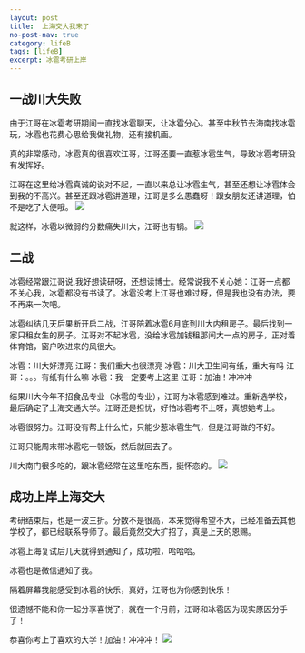 ```yaml
---
layout: post
title:  上海交大我来了
no-post-nav: true
category: lifeB
tags: [lifeB]
excerpt: 冰雹考研上岸
---
```


## 一战川大失败

   由于江哥在冰雹考研期间一直找冰雹聊天，让冰雹分心。甚至中秋节去海南找冰雹玩，冰雹也花费心思给我做礼物，还有接机画。
   
   真的非常感动，冰雹真的很喜欢江哥，江哥还要一直惹冰雹生气，导致冰雹考研没有发挥好。
   
   江哥在这里给冰雹真诚的说对不起，一直以来总让冰雹生气，甚至还想让冰雹体会到我的不高兴。甚至还跟冰雹讲道理，江哥是多么愚蠢呀！跟女朋友还讲道理，怕不是吃了大便哦。
    ![](https://www.ujump1.com/assets/images/2021/sorry/chuangda.png?raw=true)
    
   就这样，冰雹以微弱的分数痛失川大，江哥也有锅。
   ![](https://www.ujump1.com/assets/images/2021/kaoyan/chuangda.png?raw=true)
   
   
## 二战

   冰雹经常跟江哥说,我好想读研呀，还想读博士。经常说我不关心她：江哥一点都不关心我，冰雹都没有书读了。冰雹没考上江哥也难过呀，但是我也没有办法，要不再来一次吧。
   
   冰雹纠结几天后果断开启二战，江哥陪着冰雹6月底到川大内租房子。最后找到一家只租女生的房子。江哥对不起冰雹，没给冰雹加钱租那间大一点的房子，正对着体育馆，窗户吹进来的风很大。
   
   冰雹：川大好漂亮 江哥：我们重大也很漂亮
   冰雹：川大卫生间有纸，重大有吗 江哥：。。。有纸有什么嘛
   冰雹：我一定要考上这里 江哥：加油！冲冲冲
   
   结果川大今年不招食品专业（冰雹的专业），江哥为冰雹感到难过。重新选学校，最后确定了上海交通大学。江哥还是担忧，好怕冰雹考不上呀，真想她考上。
   
   冰雹很努力。江哥没有帮上什么忙，只能少惹冰雹生气，但是江哥做的不好。
   
   江哥只能周末带冰雹吃一顿饭，然后就回去了。
   
   川大南门很多吃的，跟冰雹经常在这里吃东西，挺怀恋的。
    ![](https://www.ujump1.com/assets/images/2021/kaoyan/chuangdananmeng.jpg?raw=true)
    
## 成功上岸上海交大
   
   考研结束后，也是一波三折。分数不是很高，本来觉得希望不大，已经准备去其他学校了，都已经联系导师了。最后竟然交大扩招了，真是上天的恩赐。
   
   冰雹上海复试后几天就得到通知了，成功啦，哈哈哈。
   
   冰雹也是微信通知了我。
   
   隔着屏幕我能感受到冰雹的快乐，真好，江哥也为你感到快乐！
   
   很遗憾不能和你一起分享喜悦了，就在一个月前，江哥和冰雹因为现实原因分手了！
   
   恭喜你考上了喜欢的大学！加油！冲冲冲！
   ![](https://www.ujump1.com/assets/images/2021/kaoyan/shanghaijiaoda.jpg?raw=true)
   
   
   
   
   
   
   
   
   